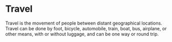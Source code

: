 # Travel
Travel is the movement of people between distant geographical locations. Travel can be done by foot, bicycle, automobile, train, boat, bus, airplane, or other means, with or without luggage, and can be one way or round trip.
